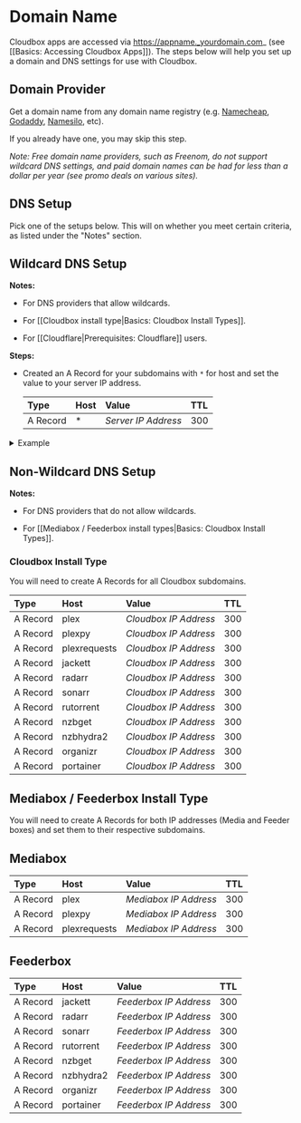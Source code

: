 # Domain Name

Cloudbox apps are accessed via https://appname._yourdomain.com_ (see [[Basics: Accessing Cloudbox Apps]]). The steps below will help you set up a domain and DNS settings for use with Cloudbox.

## Domain Provider

Get a domain name from any domain name registry (e.g. [Namecheap](https://Namecheap.com), [Godaddy](https://Godaddy.com), [Namesilo](https://Namesilo.com), etc).

If you already have one, you may skip this step.

_Note: Free domain name providers, such as Freenom, do not support wildcard DNS settings, and paid domain names can be had for less than a dollar per year (see promo deals on various sites)._


## DNS Setup

Pick one of the setups below. This will on whether you meet certain criteria, as listed under the "Notes" section.

## Wildcard DNS Setup

**Notes:**

 - For DNS providers that allow wildcards.

 - For [[Cloudbox install type|Basics: Cloudbox Install Types]].

 - For [[Cloudflare|Prerequisites: Cloudflare]] users.

**Steps:**


- Created an A Record for your subdomains with `*` for host and set the value to your server IP address.


   | **Type** | **Host** | **Value**           | **TTL**   |
   |:-------- |:-------- |:------------------- |:--------- |
   | A Record | *        | _Server IP Address_ | 300       |


<details><summary>Example</summary>

Namecheap > Domain List > Manage > Advanced DNS > Add New Record > A Record > `*` for Host > Server IP for Value.

   ![](http://i.imgur.com/I7h5jSs.png)

</details>

## Non-Wildcard DNS Setup

**Notes:**

 - For DNS providers that do not allow wildcards.

 - For [[Mediabox / Feederbox  install types|Basics: Cloudbox Install Types]].


### Cloudbox Install Type

You will need to create A Records for all Cloudbox subdomains. 


  | **Type** | **Host**     | **Value**               | **TTL**   |
  |:-------- |:------------ |:----------------------- |:--------- |
  | A Record | plex         | _Cloudbox IP Address_   | 300 |
  | A Record | plexpy       | _Cloudbox IP Address_   | 300 |
  | A Record | plexrequests | _Cloudbox IP Address_   | 300 |
  | A Record | jackett      | _Cloudbox IP Address_   | 300 |
  | A Record | radarr       | _Cloudbox IP Address_   | 300 |
  | A Record | sonarr       | _Cloudbox IP Address_   | 300 |
  | A Record | rutorrent    | _Cloudbox IP Address_   | 300 |
  | A Record | nzbget       | _Cloudbox IP Address_   | 300 |
  | A Record | nzbhydra2    | _Cloudbox IP Address_   | 300 |
  | A Record | organizr     | _Cloudbox IP Address_   | 300 |
  | A Record | portainer    | _Cloudbox IP Address_   | 300 |


## Mediabox / Feederbox Install Type

You will need to create A Records for both IP addresses (Media and Feeder boxes) and set them to their respective subdomains. 


## Mediabox

  | **Type** | **Host**     | **Value**               | **TTL**   |
  |:-------- |:------------ |:----------------------- |:--------- |
  | A Record | plex         | _Mediabox IP Address_  | 300 |
  | A Record | plexpy       | _Mediabox IP Address_  | 300 |
  | A Record | plexrequests | _Mediabox IP Address_  | 300 |

## Feederbox

  | **Type** | **Host**     | **Value**               | **TTL**   |
  |:-------- |:------------ |:----------------------- |:--------- |
  | A Record | jackett      | _Feederbox IP Address_ | 300 |
  | A Record | radarr       | _Feederbox IP Address_ | 300 |
  | A Record | sonarr       | _Feederbox IP Address_ | 300 |
  | A Record | rutorrent    | _Feederbox IP Address_ | 300 |
  | A Record | nzbget       | _Feederbox IP Address_ | 300 |
  | A Record | nzbhydra2    | _Feederbox IP Address_ | 300 | 
  | A Record | organizr     | _Feederbox IP Address_ | 300 |
  | A Record | portainer    | _Feederbox IP Address_ | 300 |



